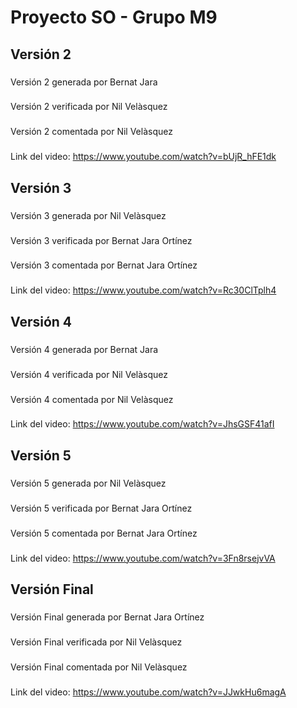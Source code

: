 # Proyecto SO - Grupo M9
## Versión 2
###
Versión 2 generada por Bernat Jara 
###
Versión 2 verificada por Nil Velàsquez
###
Versión 2 comentada por Nil Velàsquez
###
Link del video: https://www.youtube.com/watch?v=bUjR_hFE1dk
## Versión 3
###
Versión 3 generada por Nil Velàsquez
###
Versión 3 verificada por Bernat Jara Ortínez
###
Versión 3 comentada por Bernat Jara Ortínez
###
Link del video: https://www.youtube.com/watch?v=Rc30ClTplh4
## Versión 4
###
Versión 4 generada por Bernat Jara 
###
Versión 4 verificada por Nil Velàsquez
###
Versión 4 comentada por Nil Velàsquez
###
Link del video: https://www.youtube.com/watch?v=JhsGSF41afI
## Versión 5
###
Versión 5 generada por Nil Velàsquez
###
Versión 5 verificada por Bernat Jara Ortínez
###
Versión 5 comentada por Bernat Jara Ortínez
###
Link del video: https://www.youtube.com/watch?v=3Fn8rsejvVA
## Versión Final
###
Versión Final generada por Bernat Jara Ortínez
###
Versión Final verificada por Nil Velàsquez
###
Versión Final comentada por Nil Velàsquez
###
Link del video: https://www.youtube.com/watch?v=JJwkHu6magA